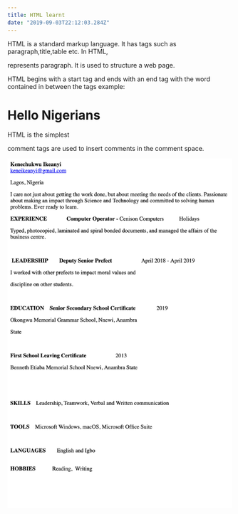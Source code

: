 ```yaml
---
title: HTML learnt
date: "2019-09-03T22:12:03.284Z"
---
```


HTML is a standard markup language. It has tags such as paragraph,title,table etc.
In HTML, <p> represents paragraph. It is used to structure a web page.

HTML begins with a start tag and ends with an end tag with the word contained in between the tags example:<h1>Hello Nigerians</h1>
HTML is the simplest

comment tags are used to insert comments in the comment space.

![CV crafted with HTML](./cv.png)

